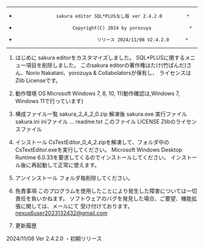 -----------------------------------------------------------------------
*                    sakura editor SQL*PLUSなし版 ver 2.4.2.0         *
*                          Copyright(C) 2024 by yorozuya              *
*                                   リリース 2024/11/08 V2.4.2.0      *
-----------------------------------------------------------------------

1. はじめに
  sakura editorをカスタマイズしました。
  SQL*PLUSに関するメニュー項目を削除しました。
  このsakura editorの著作権はたけ(竹ぱんだ)さん、Norio Nakatani、yorozuya & Collabolatorsが保有し、
  ライセンスはZlib Licenseです。

2. 動作環境
  OS Microsoft Windows 7, 8, 10, 11(動作確認は,Windows 7, Windows 11で行っています)

3. 構成ファイル一覧
  sakura_2_4_2_0.zip
  解凍後
  sakura.exe                                   実行ファイル
  sakura.ini                                   iniファイル
  ...
  readme.txt                                   このファイル
  LICENSE                                      Zlibのライセンスファイル

4. インストール
  CsTextEditor_0_4_2.zipを解凍して、フォルダ中のCsTextEditor.exeを実行してください。
  Microsoft Windows Desktop Runtime 6.0.33を要求してくるのでインストールしてください。
  インストール後に再起動して正常に使えます。

5. アンインストール
  フォルダ毎削除してください。
  
6. 免責事項
   このプログラムを使用したことにより発生した障害については一切責任を負いかねます。
   ソフトウェアのバグを発見した場合、ご要望、機能拡張に関しては、メールにて
   受け付けております。
   nexus6user2023132432@gmail.com

7. 更新履歴

2024/11/08 Ver 2.4.2.0
   ・初期リリース
